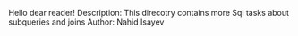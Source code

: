 Hello dear reader!
Description: This direcotry contains more Sql tasks about subqueries and joins
Author: Nahid Isayev
